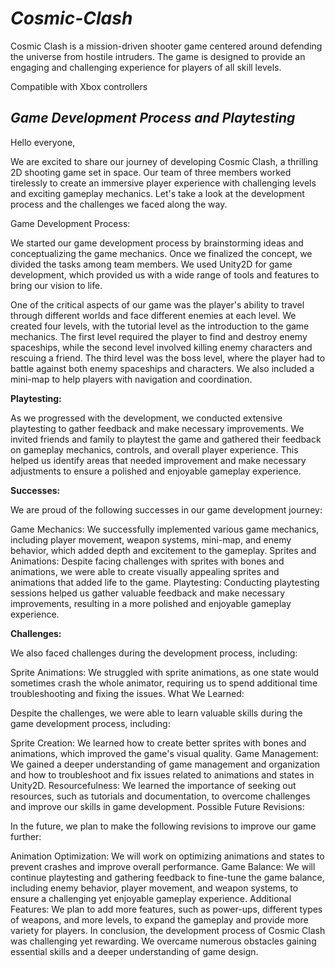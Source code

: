# ___Cosmic-Clash___
Cosmic Clash is a mission-driven shooter game centered around defending the universe from hostile intruders. The game is designed to provide an engaging and challenging experience for players of all skill levels.

Compatible with Xbox controllers

## ___Game Development Process and Playtesting___

Hello everyone,

We are excited to share our journey of developing Cosmic Clash, a thrilling 2D shooting game set in space. Our team of three members worked tirelessly to create an immersive player experience with challenging levels and exciting gameplay mechanics. Let's take a look at the development process and the challenges we faced along the way.

Game Development Process:

We started our game development process by brainstorming ideas and conceptualizing the game mechanics. Once we finalized the concept, we divided the tasks among team members. We used Unity2D for game development, which provided us with a wide range of tools and features to bring our vision to life.

One of the critical aspects of our game was the player's ability to travel through different worlds and face different enemies at each level. We created four levels, with the tutorial level as the introduction to the game mechanics. The first level required the player to find and destroy enemy spaceships, while the second level involved killing enemy characters and rescuing a friend. The third level was the boss level, where the player had to battle against both enemy spaceships and characters. We also included a mini-map to help players with navigation and coordination.

__Playtesting:__

As we progressed with the development, we conducted extensive playtesting to gather feedback and make necessary improvements. We invited friends and family to playtest the game and gathered their feedback on gameplay mechanics, controls, and overall player experience. This helped us identify areas that needed improvement and make necessary adjustments to ensure a polished and enjoyable gameplay experience.

__Successes:__

We are proud of the following successes in our game development journey:

Game Mechanics: We successfully implemented various game mechanics, including player movement, weapon systems, mini-map, and enemy behavior, which added depth and excitement to the gameplay.
Sprites and Animations: Despite facing challenges with sprites with bones and animations, we were able to create visually appealing sprites and animations that added life to the game.
Playtesting: Conducting playtesting sessions helped us gather valuable feedback and make necessary improvements, resulting in a more polished and enjoyable gameplay experience.

__Challenges:__

We also faced challenges during the development process, including:

Sprite Animations: We struggled with sprite animations, as one state would sometimes crash the whole animator, requiring us to spend additional time troubleshooting and fixing the issues.
What We Learned:

Despite the challenges, we were able to learn valuable skills during the game development process, including:

Sprite Creation: We learned how to create better sprites with bones and animations, which improved the game's visual quality.
Game Management: We gained a deeper understanding of game management and organization and how to troubleshoot and fix issues related to animations and states in Unity2D.
Resourcefulness: We learned the importance of seeking out resources, such as tutorials and documentation, to overcome challenges and improve our skills in game development.
Possible Future Revisions:

In the future, we plan to make the following revisions to improve our game further:

Animation Optimization: We will work on optimizing animations and states to prevent crashes and improve overall performance.
Game Balance: We will continue playtesting and gathering feedback to fine-tune the game balance, including enemy behavior, player movement, and weapon systems, to ensure a challenging yet enjoyable gameplay experience.
Additional Features: We plan to add more features, such as power-ups, different types of weapons, and more levels, to expand the gameplay and provide more variety for players.
In conclusion, the development process of Cosmic Clash was challenging yet rewarding. We overcame numerous obstacles gaining essential skills and a deeper understanding of game design.
